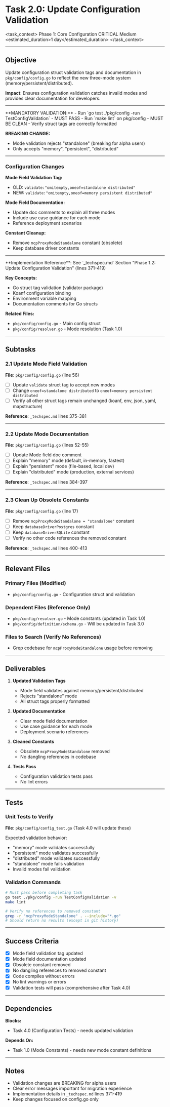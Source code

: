 # Task 2.0: Update Configuration Validation

<task_context>
<phase>Phase 1: Core Configuration</phase>
<priority>CRITICAL</priority>
<complexity>Medium</complexity>
<estimated_duration>1 day</estimated_duration>
</task_context>

---

## Objective

Update configuration struct validation tags and documentation in `pkg/config/config.go` to reflect the new three-mode system (memory/persistent/distributed).

**Impact**: Ensures configuration validation catches invalid modes and provides clear documentation for developers.

---

<critical>
**MANDATORY VALIDATION:**
- Run `go test ./pkg/config -run TestConfigValidation` - MUST PASS
- Run `make lint` on pkg/config - MUST BE CLEAN
- Verify struct tags are correctly formatted

**BREAKING CHANGE:**
- Mode validation rejects "standalone" (breaking for alpha users)
- Only accepts "memory", "persistent", "distributed"
</critical>

---

<requirements>

### Configuration Changes

**Mode Field Validation Tag:**
- OLD: `validate:"omitempty,oneof=standalone distributed"`
- NEW: `validate:"omitempty,oneof=memory persistent distributed"`

**Mode Field Documentation:**
- Update doc comments to explain all three modes
- Include use case guidance for each mode
- Reference deployment scenarios

**Constant Cleanup:**
- Remove `mcpProxyModeStandalone` constant (obsolete)
- Keep database driver constants

</requirements>

---

<research>
**Implementation Reference**: See `_techspec.md` Section "Phase 1.2: Update Configuration Validation" (lines 371-419)

**Key Concepts:**
- Go struct tag validation (validator package)
- Koanf configuration binding
- Environment variable mapping
- Documentation comments for Go structs

**Related Files:**
- `pkg/config/config.go` - Main config struct
- `pkg/config/resolver.go` - Mode resolution (Task 1.0)
</research>

---

## Subtasks

### 2.1 Update Mode Field Validation
**File**: `pkg/config/config.go` (line 56)

- [ ] Update `validate` struct tag to accept new modes
- [ ] Change `oneof=standalone distributed` to `oneof=memory persistent distributed`
- [ ] Verify all other struct tags remain unchanged (koanf, env, json, yaml, mapstructure)

**Reference**: `_techspec.md` lines 375-381

---

### 2.2 Update Mode Documentation
**File**: `pkg/config/config.go` (lines 52-55)

- [ ] Update Mode field doc comment
- [ ] Explain "memory" mode (default, in-memory, fastest)
- [ ] Explain "persistent" mode (file-based, local dev)
- [ ] Explain "distributed" mode (production, external services)

**Reference**: `_techspec.md` lines 384-397

---

### 2.3 Clean Up Obsolete Constants
**File**: `pkg/config/config.go` (line 17)

- [ ] Remove `mcpProxyModeStandalone = "standalone"` constant
- [ ] Keep `databaseDriverPostgres` constant
- [ ] Keep `databaseDriverSQLite` constant
- [ ] Verify no other code references the removed constant

**Reference**: `_techspec.md` lines 400-413

---

## Relevant Files

### Primary Files (Modified)
- `pkg/config/config.go` - Configuration struct and validation

### Dependent Files (Reference Only)
- `pkg/config/resolver.go` - Mode constants (updated in Task 1.0)
- `pkg/config/definition/schema.go` - Will be updated in Task 3.0

### Files to Search (Verify No References)
- Grep codebase for `mcpProxyModeStandalone` usage before removing

---

## Deliverables

1. **Updated Validation Tags**
   - Mode field validates against memory/persistent/distributed
   - Rejects "standalone" mode
   - All struct tags properly formatted

2. **Updated Documentation**
   - Clear mode field documentation
   - Use case guidance for each mode
   - Deployment scenario references

3. **Cleaned Constants**
   - Obsolete `mcpProxyModeStandalone` removed
   - No dangling references in codebase

4. **Tests Pass**
   - Configuration validation tests pass
   - No lint errors

---

## Tests

### Unit Tests to Verify
**File**: `pkg/config/config_test.go` (Task 4.0 will update these)

Expected validation behavior:
- "memory" mode validates successfully
- "persistent" mode validates successfully
- "distributed" mode validates successfully
- "standalone" mode fails validation
- Invalid modes fail validation

### Validation Commands
```bash
# Must pass before completing task
go test ./pkg/config -run TestConfigValidation -v
make lint

# Verify no references to removed constant
grep -r "mcpProxyModeStandalone" . --include="*.go"
# Should return no results (except in git history)
```

---

## Success Criteria

- [x] Mode field validation tag updated
- [x] Mode field documentation updated
- [x] Obsolete constant removed
- [x] No dangling references to removed constant
- [x] Code compiles without errors
- [x] No lint warnings or errors
- [x] Validation tests will pass (comprehensive after Task 4.0)

---

## Dependencies

**Blocks:**
- Task 4.0 (Configuration Tests) - needs updated validation

**Depends On:**
- Task 1.0 (Mode Constants) - needs new mode constant definitions

---

## Notes

- Validation changes are BREAKING for alpha users
- Clear error messages important for migration experience
- Implementation details in `_techspec.md` lines 371-419
- Keep changes focused on config.go only

